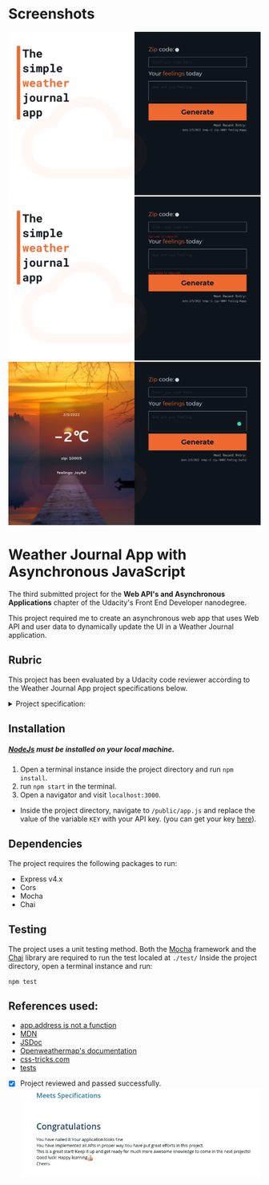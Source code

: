 # Screenshots

![alt text](repo_images/weather_screenshot00.png)
![alt text](repo_images/weather_screenshot01.png)
![alt text](repo_images/weather_screenshot02.png.png)

# Weather Journal App with Asynchronous JavaScript

The third submitted project for the **Web API's and Asynchronous Applications**
chapter of the Udacity's Front End Developer nanodegree.

This project required me to create an asynchronous web app that uses Web API
and user data to dynamically update the UI in a Weather Journal application.

## Rubric

This project has been evaluated by a Udacity code reviewer according to the Weather Journal App project specifications below.

<details>
<summary>Project specification:</summary>
<img src="repo_images/weatherApp-specifications.png"/>
</details>

## Installation

##### [NodeJs](https://nodejs.org/en/) must be installed on your local machine.

1. Open a terminal instance inside the project directory and run `npm install`.
2. run `npm start` in the terminal.
3. Open a navigator and visit `localhost:3000`.

- Inside the project directory, navigate to `/public/app.js` and replace the value of the variable `KEY` with your API key. (you can get your key [here](https://home.openweathermap.org/)).

## Dependencies

The project requires the following packages to run:

- Express v4.x
- Cors
- Mocha
- Chai

## Testing

The project uses a unit testing method.
Both the [Mocha](https://mochajs.org/) framework and the [Chai](https://www.chaijs.com/) library are required to run the test localed at `./test/`
Inside the project directory, open a terminal instance and run:

```
npm test
```

## References used:

- [app.address is not a function](https://stackoverflow.com/questions/33986863/mocha-api-testing-getting-typeerror-app-address-is-not-a-function)
- [MDN](https://developer.mozilla.org)
- [JSDoc](https://jsdoc.app/)
- [Openweathermap's documentation](https://openweathermap.org/current#data)
- [css-tricks.com](https://css-tricks.com/almanac/properties/b/backdrop-filter/)
- [tests](https://www.chaijs.com/guide/styles/)

- [x] Project reviewed and passed successfully.
      ![alt text](repo_images/review.png)
